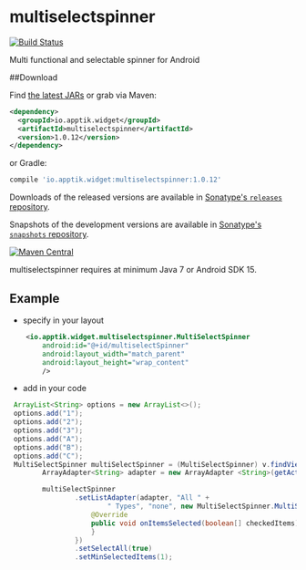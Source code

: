 multiselectspinner
==================

[![Build Status](https://travis-ci.org/apptik/multiselectspinner.svg?branch=master)](https://travis-ci.org/apptik/multiselectspinner)

Multi functional and selectable spinner for Android

##Download

Find [the latest JARs][mvn] or grab via Maven:
```xml
<dependency>
  <groupId>io.apptik.widget</groupId>
  <artifactId>multiselectspinner</artifactId>
  <version>1.0.12</version>
</dependency>
```
or Gradle:
```groovy
compile 'io.apptik.widget:multiselectspinner:1.0.12'
```

Downloads of the released versions are available in [Sonatype's `releases` repository][release].

Snapshots of the development versions are available in [Sonatype's `snapshots` repository][snap].

[![Maven Central](https://img.shields.io/maven-central/v/io.apptik.widget/multiselectspinner.svg?style=flat)](https://maven-badges.herokuapp.com/maven-central/io.apptik.widget/multiselectspinner)

multiselectspinner requires at minimum Java 7 or Android SDK 15.

Example
---

* specify in your layout
```xml
    <io.apptik.widget.multiselectspinner.MultiSelectSpinner
        android:id="@+id/multiselectSpinner"
        android:layout_width="match_parent"
        android:layout_height="wrap_content"
        /> 
```
* add in your code
```java
 ArrayList<String> options = new ArrayList<>();
 options.add("1");
 options.add("2");
 options.add("3");
 options.add("A");
 options.add("B");
 options.add("C");
 MultiSelectSpinner multiSelectSpinner = (MultiSelectSpinner) v.findViewById(R.id.multiselectSpinner);
        ArrayAdapter<String> adapter = new ArrayAdapter <String>(getActivity(), android.R.layout.simple_list_item_multiple_choice, options);

        multiSelectSpinner
                .setListAdapter(adapter, "All " +
                        " Types", "none", new MultiSelectSpinner.MultiSpinnerListener() {
                    @Override
                    public void onItemsSelected(boolean[] checkedItems) {
                    }
                })
                .setSelectAll(true)
                .setMinSelectedItems(1);
```


[mvn]: http://search.maven.org/#search|ga|1|io.apptik.widget.multiselectspinner
[release]: https://oss.sonatype.org/content/repositories/releases/io/apptik/widget/multiselectspinner/
[snap]: https://oss.sonatype.org/content/repositories/snapshots/io/apptik/widget/multiselectspinner/